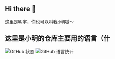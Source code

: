 ## Hi there 👋
这里是明宇，你也可以叫我`小明`嗷～

## 这里是小明的仓库主要用的语言（什
![GitHub 状态](https://github-readme-stats.vercel.app/api?username=XMing673&show_icons=true&theme=react)
![GitHub 语言统计](https://github-readme-stats.vercel.app/api/top-langs/?username=XMing673&hide_border=true&layout=compact&langs_count=10&theme=github_dark&card_width=480&locale=cn&exclude_repo=Shell_Hosts_Android,End,Chinese_software)



<!--
**XMing673/XMing673** is a ✨ _special_ ✨ repository because its `README.md` (this file) appears on your GitHub profile.

Here are some ideas to get you started:

- 🔭 I’m currently working on ...
- 🌱 I’m currently learning ...
- 👯 I’m looking to collaborate on ...
- 🤔 I’m looking for help with ...
- 💬 Ask me about ...
- 📫 How to reach me: ...
- 😄 Pronouns: ...
- ⚡ Fun fact: ...
-->
